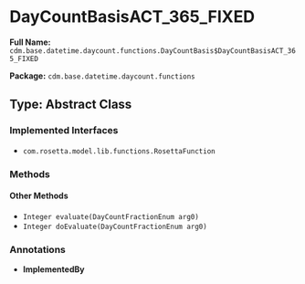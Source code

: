 # DayCountBasisACT_365_FIXED

**Full Name:** `cdm.base.datetime.daycount.functions.DayCountBasis$DayCountBasisACT_365_FIXED`

**Package:** `cdm.base.datetime.daycount.functions`

## Type: Abstract Class

### Implemented Interfaces

- `com.rosetta.model.lib.functions.RosettaFunction`

### Methods

#### Other Methods

- `Integer evaluate(DayCountFractionEnum arg0)`
- `Integer doEvaluate(DayCountFractionEnum arg0)`

### Annotations

- **ImplementedBy**

